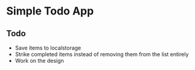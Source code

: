 # Simple Todo App

## Todo

- Save items to localstorage
- Strike completed items instead of removing them from the list entirely
- Work on the design